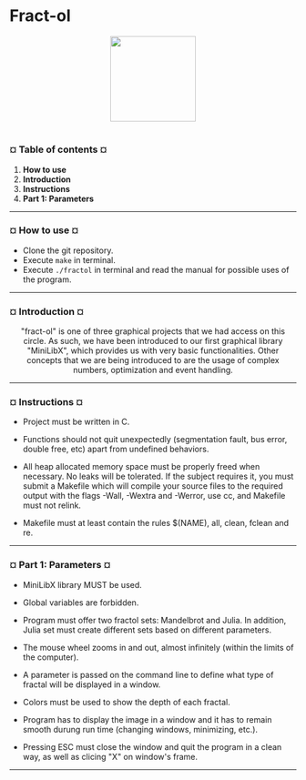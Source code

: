 # Fract-ol
<p align="center"><img src="https://cdn-images-1.medium.com/v2/resize:fit:1200/1*mb0KkzYAZDDSvdYC2MM5hg.jpeg" width="150" height="150" />

#
<h3><b>¤ Table of contents ¤</b></h3>

1) <b>How to use</b>
2) <b>Introduction</b>
3) <b>Instructions</b>
4) <b>Part 1: Parameters</b>

---
<h3><b>¤ How to use ¤</b></h3>

* Clone the git repository.
* Execute `make` in terminal.
* Execute `./fractol` in terminal and read the manual for possible uses of the program.

---
<h3><b>¤ Introduction ¤</b></h3>
<p align="center"> "fract-ol" is one of three graphical projects that we had access on this circle. As such, we have been introduced to our first graphical library "MiniLibX", which provides us with very basic functionalities. Other concepts that
we are being introduced to are the usage of complex numbers, optimization and event handling.</p>

---
<h3><b>¤ Instructions ¤</b></h3>

* Project must be written in C.

* Functions should not quit unexpectedly (segmentation fault, bus error, double free, etc) apart from undefined behaviors.

* All heap allocated memory space must be properly freed when necessary. No leaks will be tolerated.
If the subject requires it, you must submit a Makefile which will compile your source files to the required output with the flags -Wall, -Wextra and -Werror, use cc, and Makefile must not relink.

* Makefile must at least contain the rules $(NAME), all, clean, fclean and re.

---
<h3><b>¤ Part 1: Parameters ¤</b></h3>

* MiniLibX library MUST be used.

* Global variables are forbidden.

* Program must offer two fractol sets: Mandelbrot and Julia. In addition, Julia set must create different sets based on different parameters.

* The mouse wheel zooms in and out, almost infinitely (within the limits of the computer).

* A parameter is passed on the command line to define what type of fractal will be displayed in a window.

* Colors must be used to show the depth of each fractal.

* Program has to display the image in a window and it has to remain smooth durung run time (changing windows, minimizing, etc.).

* Pressing ESC must close the window and quit the program in a clean way, as well as clicing "X" on window's frame.

---
